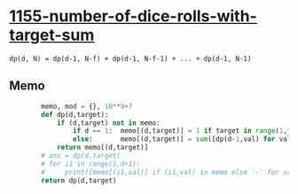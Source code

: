 # [1155-number-of-dice-rolls-with-target-sum](https://leetcode.com/problems/number-of-dice-rolls-with-target-sum/)

`dp(d, N) = dp(d-1, N-f) + dp(d-1, N-f-1) + ... + dp(d-1, N-1)`

## Memo

```python
        memo, mod = {}, 10**9+7
        def dp(d,target):
            if (d,target) not in memo:
                if d == 1:  memo[(d,target)] = 1 if target in range(1,f+1) else 0
                else:       memo[(d,target)] = sum([dp(d-1,val) for val in range(target-f,target) if val>0])%mod
            return memo[(d,target)]
        # ans = dp(d,target)
        # for i1 in range(1,d+1):
        #     print([memo[(i1,val)] if (i1,val) in memo else '-' for val in range(1,target+1)])
        return dp(d,target)
```

